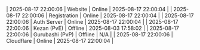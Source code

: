 | 2025-08-17 22:00:06 | Website | Online | 2025-08-17 22:00:04 |
| 2025-08-17 22:00:06 | Registration | Online | 2025-08-17 22:00:04 |
| 2025-08-17 22:00:06 | Auth Server | Online | 2025-08-17 22:00:04 |
| 2025-08-17 22:00:06 | Kezan (PvE) | Offline | 2025-08-03 17:58:02 |
| 2025-08-17 22:00:06 | Gurubashi (PvP) | Offline | N/A |
| 2025-08-17 22:00:06 | Cloudflare | Online | 2025-08-17 22:00:04 |
